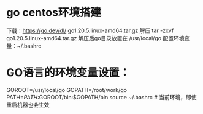 
# go centos环境搭建
下载：https://go.dev/dl/
go1.20.5.linux-amd64.tar.gz
解压
tar -zxvf go1.20.5.linux-amd64.tar.gz
解压后go目录放置在
/usr/local/go
配置环境变量：~/.bashrc
# GO语言的环境变量设置：
GOROOT=/usr/local/go
GOPATH=/root/work/go
PATH=$PATH:$GOROOT/bin:$GOPATH/bin
source ~/.bashrc # 当前环境，即使重启机器也会生效

